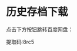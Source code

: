 # 历史存档下载

点击下方按钮跳转百度网盘：

<h-button href="https://pan.baidu.com/s/1bETOhOQmA6GmE8dNY98ivQ?pwd=8rc5">提取码:8rc5</h-button>

